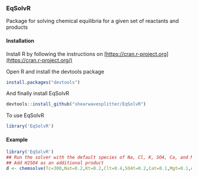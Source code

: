 ### EqSolvR
Package for solving chemical equilibria for a given set of reactants and products
#### Installation

Install R by following the instructions on [https://cran.r-project.org](https://cran.r-project.org/) 

Open R and install the devtools package

```r
install.packages("devtools")
```

And finally install EqSolvR

```r
devtools::install_github("shearwavesplitter/EqSolvR")
```

To use EqSolvR

```r
library('EqSolvR')
```

#### Example
```r
library('EqSolvR')
## Run the solver with the default species of Na, Cl, K, SO4, Ca, and Mg 
## Add H2SO4 as an additional product
d <- chemsolve(Tc=300,Nat=0.2,Kt=0.2,Clt=0.4,SO4t=0.2,Cat=0.1,Mgt=0.1,exprod="H2SO4",exconstit=c("H","H","SO4"),exnumz=3,excharges=0,exa=0,exK=-6)
```